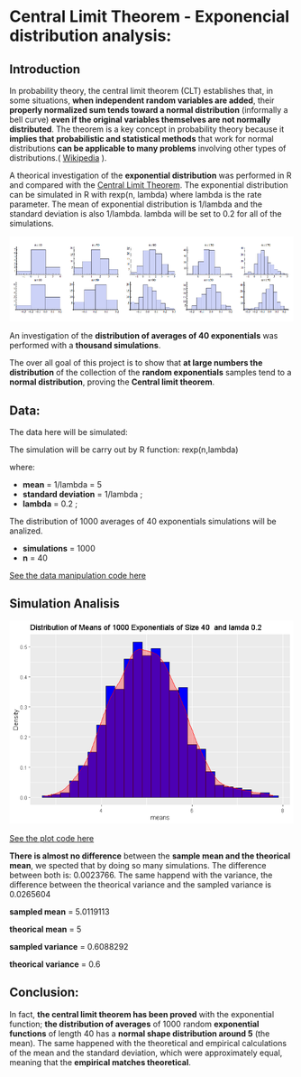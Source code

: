Central Limit Theorem - Exponencial distribution analysis:
================

## Introduction

In probability theory, the central limit theorem (CLT) establishes that,
in some situations, **when independent random variables are added**,
their **properly normalized sum tends toward a normal distribution**
(informally a bell curve) **even if the original variables themselves
are not normally distributed**. The theorem is a key concept in
probability theory because it **implies that probabilistic and
statistical methods** that work for normal distributions **can be
applicable to many problems** involving other types of distributions.(
[Wikipedia](https://en.wikipedia.org/wiki/Central_limit_theorem) ).

A theorical investigation of the **exponential distribution** was
performed in R and compared with the [Central Limit
Theorem](https://en.wikipedia.org/wiki/Central_limit_theorem). The
exponential distribution can be simulated in R with rexp(n, lambda)
where lambda is the rate parameter. The mean of exponential distribution
is 1/lambda and the standard deviation is also 1/lambda. lambda will be
set to 0.2 for all of the simulations.

<img src="images/central_img.png" width="1000px" />

An investigation of the **distribution of averages of 40 exponentials**
was performed with a **thousand simulations**.

The over all goal of this project is to show that **at large numbers the
distribution** of the collection of the **random exponentials** samples
tend to a **normal distribution**, proving the **Central limit
theorem**.

## Data:

The data here will be simulated:

The simulation will be carry out by R function: rexp(n,lambda)

where:

  - **mean** = 1/lambda = 5
  - **standard deviation** = 1/lambda ;
  - **lambda** = 0.2 ;

The distribution of 1000 averages of 40 exponentials simulations will be
analized.

  - **simulations** = 1000
  - **n** = 40

[See the data manipulation code here](https://github.com/CDopazo/Project_portfolio/blob/master/R/Statistical%20Inference/Exponencial_distribution/coding/data_simulation.R)

## Simulation Analisis

![](README_files/figure-gfm/unnamed-chunk-3-1.png)<!-- -->

[See the plot code here](https://github.com/CDopazo/Project_portfolio/blob/master/R/Statistical%20Inference/Exponencial_distribution/coding/Plot_1.R)

**There is almost no difference** between the **sample mean and the
theorical mean**, we spected that by doing so many simulations. The
difference between both is: 0.0023766. The same happend with the
variance, the difference between the theorical variance and the sampled
variance is 0.0265604

**sampled mean** = 5.0119113

**theorical mean** = 5

**sampled variance** = 0.6088292

**theorical variance** = 0.6

## Conclusion:

In fact, **the central limit theorem has been proved** with the
exponential function; **the distribution of averages** of 1000 random
**exponential functions** of length 40 has a **normal shape distribution
around 5** (the mean). The same happened with the theoretical and
empirical calculations of the mean and the standard deviation, which
were approximately equal, meaning that the **empirical matches
theoretical**.
